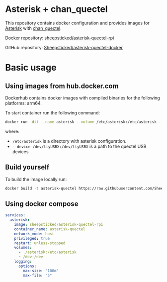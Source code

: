 # Asterisk + chan_quectel

This repository contains docker configuration and provides images for [Asterisk](https://www.asterisk.org/) with [chan_quectel](https://github.com/IchthysMaranatha/asterisk-chan-quectel).

Docker repository: [sheepsticked/asterisk-quectel-rpi](https://hub.docker.com/r/sheepsticked/asterisk-quectel-rpi)

GitHub repository: [Sheepsticked/asterisk-quectel-docker](https://github.com/Sheepsticked/asterisk-quectel-docker)

# Basic usage

## Using images from hub.docker.com

Dockerhub contains docker images with compiled binaries for the following platforms: arm64.

To start container run the following command:

```sh
docker run -dit --name asterisk --volume /etc/asterisk:/etc/asterisk --network host --device /dev/ttyUSB0:/dev/ttyUSB0 --device /dev/ttyUSB1:/dev/ttyUSB1 --device /dev/ttyUSB2:/dev/ttyUSB2 --device /dev/ttyUSB3:/dev/ttyUSB3 --device /dev/ttyUSB4:/dev/ttyUSB4 --restart unless-stopped sheepsticked/asterisk-quectel-rpi
```

where:

- `/etc/asterisk` is a directory with asterisk configuration.
- `--device /dev/ttyUSBX:/dev/ttyUSBX` is a path to the quectel USB devices

## Build yourself

To build the image locally run:

```sh
docker build -t asterisk-quectel https://raw.githubusercontent.com/Sheepsticked/asterisk-quectel-docker/master/Dockerfile
```

## Using docker compose

```yaml
services:
  asterisk:
    image: sheepsticked/asterisk-quectel-rpi
    container_name: asterisk-quectel
    network_mode: host
    privileged: true
    restart: unless-stopped
    volumes:
      - ./asterisk:/etc/asterisk
      - /dev:/dev
    logging:
      options:
        max-size: "100m"
        max-file: "5"
```
